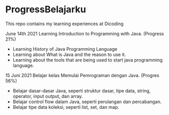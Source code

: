 # ProgressBelajarku
This repo contains my learning experiences at Dicoding

June 14th 2021
Learning Introduction to Programming with Java. (Progress 21%)
* Learning History of Java Programming Language
* Learning about What is Java and the reason to use it.
* Learning about the tools that are being used to start java programming language.

15 Juni 2021
Belajar kelas Memulai Pemrograman dengan Java. (Progres 56%)
  * Belajar dasar-dasar Java, seperti struktur dasar, tipe data, string, operator, input output, dan array.
  * Belajar control flow dalam Java, seperti perulangan dan percabangan.
  * Belajar tipe data koleksi, seperti list, set, dan map.
